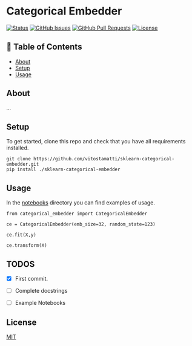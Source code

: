 # Categorical Embedder

[![Status](https://img.shields.io/badge/status-active-success.svg)]()
[![GitHub Issues](https://img.shields.io/github/issues/vitostamatti/sklearn-categorical-embedder.svg)](https://github.com/vitostamatti/sklearn-categorical-embedder/issues)
[![GitHub Pull Requests](https://img.shields.io/github/issues-pr/vitostamatti/sklearn-categorical-embedder.svg)](https://github.com/vitostamatti/sklearn-categorical-embedder/pulls)
[![License](https://img.shields.io/badge/license-MIT-blue.svg)](/LICENSE)



## 📝 Table of Contents

- [About](#about)
- [Setup](#setup)
- [Usage](#usage)


## About <a name = "about"></a>

...

## Setup <a name = "setup"></a>

To get started, clone this repo and check that you have all requirements installed.

```
git clone https://github.com/vitostamatti/sklearn-categorical-embedder.git
pip install ./sklearn-categorical-embedder
``` 

## Usage <a name = "usage"></a>

In the [notebooks](/notebooks/) directory you can find examples of usage.

```
from categorical_embedder import CategoricalEmbedder

ce = CategoricalEmbedder(emb_size=32, random_state=123)

ce.fit(X,y)

ce.transform(X)
```



## TODOS

- [X] First commit.
- [ ] Complete docstrings
- [ ] Example Notebooks


## License

[MIT](LICENSE.txt)